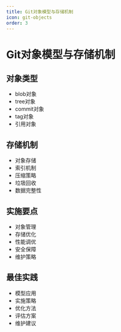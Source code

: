 ```yaml
---
title: Git对象模型与存储机制
icon: git-objects
order: 3
---
```


# Git对象模型与存储机制

## 对象类型
- blob对象
- tree对象
- commit对象
- tag对象
- 引用对象

## 存储机制
- 对象存储
- 索引机制
- 压缩策略
- 垃圾回收
- 数据完整性

## 实施要点
- 对象管理
- 存储优化
- 性能调优
- 安全保障
- 维护策略

## 最佳实践
- 模型应用
- 实施策略
- 优化方法
- 评估方案
- 维护建议
